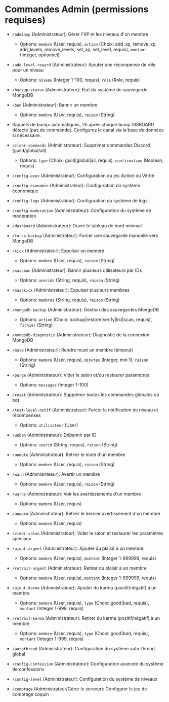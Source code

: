 # Commandes Admin (permissions requises)

- `/adminxp` (Administrateur): Gérer l'XP et les niveaux d'un membre
  - Options: `membre` (User, requis), `action` (Choix: add_xp, remove_xp, add_levels, remove_levels, set_xp, set_level, requis), `montant` (Integer, optionnel)

- `/add-level-reward` (Administrateur): Ajouter une récompense de rôle pour un niveau
  - Options: `niveau` (Integer 1-100, requis), `role` (Role, requis)

- `/backup-status` (Administrateur): État du système de sauvegarde MongoDB

- `/ban` (Administrateur): Bannir un membre
  - Options: `membre` (User, requis), `raison` (String)

- Rappels de bump: automatiques, 2h après chaque bump DISBOARD détecté (pas de commande). Configurez le canal via la base de données si nécessaire.

- `/clear-commands` (Administrateur): Supprimer commandes Discord (guild/global/all)
  - Options: `type` (Choix: guild|global|all, requis), `confirmation` (Boolean, requis)

- `/config-aouv` (Administrateur): Configuration du jeu Action ou Vérité

- `/config-economie` (Administrateur): Configuration du système économique

- `/config-logs` (Administrateur): Configuration du système de logs

- `/config-moderation` (Administrateur): Configuration du système de modération

- `/dashboard` (Administrateur): Ouvre le tableau de bord minimal

- `/force-backup` (Administrateur): Forcer une sauvegarde manuelle vers MongoDB

- `/kick` (Administrateur): Expulser un membre
  - Options: `membre` (User, requis), `raison` (String)

- `/massban` (Administrateur): Bannir plusieurs utilisateurs par IDs
  - Options: `userids` (String, requis), `raison` (String)

- `/masskick` (Administrateur): Expulser plusieurs membres
  - Options: `membres` (String, requis), `raison` (String)

- `/mongodb-backup` (Administrateur): Gestion des sauvegardes MongoDB
  - Options: `action` (Choix: backup|restore|verify|list|scan, requis), `fichier` (String)

- `/mongodb-diagnostic` (Administrateur): Diagnostic de la connexion MongoDB

- `/mute` (Administrateur): Rendre muet un membre (timeout)
  - Options: `membre` (User, requis), `minutes` (Integer, min 1), `raison` (String)

- `/purge` (Administrateur): Vider le salon et/ou restaurer paramètres
  - Options: `messages` (Integer 1-100)

- `/reset` (Administrateur): Supprimer toutes les commandes globales du bot

- `/test-level-notif` (Administrateur): Forcer la notification de niveau et récompenses
  - Options: `utilisateur` (User)

- `/unban` (Administrateur): Débannir par ID
  - Options: `userid` (String, requis), `raison` (String)

- `/unmute` (Administrateur): Retirer le mute d'un membre
  - Options: `membre` (User, requis), `raison` (String)

- `/warn` (Administrateur): Avertir un membre
  - Options: `membre` (User, requis), `raison` (String)

- `/warns` (Administrateur): Voir les avertissements d'un membre
  - Options: `membre` (User, requis)

- `/unwarn` (Administrateur): Retirer le dernier avertissement d'un membre
  - Options: `membre` (User, requis)

- `/vider-salon` (Administrateur): Vider le salon et restaurer les paramètres spéciaux

- `/ajout-argent` (Administrateur): Ajouter du plaisir à un membre
  - Options: `membre` (User, requis), `montant` (Integer 1-999999, requis)

- `/retrait-argent` (Administrateur): Retirer du plaisir à un membre
  - Options: `membre` (User, requis), `montant` (Integer 1-999999, requis)

- `/ajout-karma` (Administrateur): Ajouter du karma (positif/négatif) à un membre
  - Options: `membre` (User, requis), `type` (Choix: good|bad, requis), `montant` (Integer 1-999, requis)

- `/retrait-karma` (Administrateur): Retirer du karma (positif/négatif) à un membre
  - Options: `membre` (User, requis), `type` (Choix: good|bad, requis), `montant` (Integer 1-999, requis)

- `/autothread` (Administrateur): Configuration du système auto-thread global

- `/config-confession` (Administrateur): Configuration avancée du système de confessions

- `/config-level` (Administrateur): Configuration du système de niveaux

- `/comptage` (Administrateur/Gérer le serveur): Configurer le jeu de comptage coquin